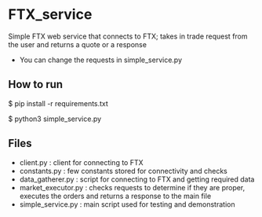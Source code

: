 # FTX_service

Simple FTX web service that connects to FTX; 
takes in trade request from the user
and returns a quote or a response 

- You can change the requests in simple_service.py

## How to run

$ pip install -r requirements.txt

$ python3 simple_service.py

## Files
- client.py : client for connecting to FTX
- constants.py : few constants stored for connectivity and checks
- data_gatherer.py : script for connecting to FTX and getting required data
- market_executor.py : checks requests to determine if they are proper, executes the orders and returns a response to the main file
- simple_service.py : main script used for testing and demonstration